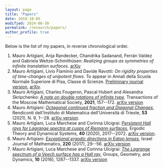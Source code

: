 ```yaml
---
layout: page
title: "Papers"
date: 2018-10-05
modified: 2024-08-30
permalink: /research/papers/
author_profile: true
---
```


Below is the list of my papers, in reverse chronological order.

1. Mauro Artigiani, Anja Randecker, Chandrika Sadanand, Ferrán Valdez and Gabriela Weitze-Schmithüsen: _Realizing groups as symmetries of infinite translation surfaces_. [arXiv](https://arxiv.org/abs/2311.00158)
1. Mauro Artigiani, Livio Flaminio and Davide Ravotti: _On rigidity properties of time-changes of unipotent flows_. To appear in Annali della Scuola Normale Superiore di Pisa, Classe di Scienze. [Preliminary journal version](https://journals.sns.it/index.php/annaliscienze/article/view/6481/1879), [arXiv](https://arxiv.org/abs/2209.01253).
1. Mauro Artigiani, Charles Fougeron, Pascal Hubert and Alexandra Skripchenko: [*A note on double rotations of infinite type*](https://doi.org/10.1090/mosc/311). Transactions of the Moscow Mathematical Society, **2021**, 157--172. [arXiv version](https://arxiv.org/abs/2102.11803)
1. Mauro Artigiani: [*Octagonal continued fraction and Diagonal Changes*](https://rendiconti.dmi.units.it/volumi/fa/009.pdf), Rendiconti dell'Instituto di Matematica dell'Università di Trieste, **53** (2021), N. 9, 1--28. [arXiv version](https://arxiv.org/abs/2010.04670).
1. Mauro Artigiani, Luca Marchese and Corinna Ulcigrai: [*Persistent Hall rays for Lagrange spectra at cusps of Riemann surfaces*](https://doi.org/10.1017/etds.2018.143), Ergodic Theory and Dynamical Systems, **40** (2020), 2017--2072. [arXiv version](https://arxiv.org/abs/1710.02042).
1. Mauro Artigiani: [*Exceptional ergodic directions in Eaton lenses*](https://doi.org/10.1007/s11856-017-1509-8), Israel Journal of Mathematics, **220** (2017), 29--56. [arXiv version](https://arxiv.org/abs/1503.02191)
1. Mauro Artigiani, Luca Marchese and Corinna Ulcigrai: [*The Lagrange spectrum of a Veech surface has a Hall ray*](https://doi.org/10.4171/GGD/384), Groups, Geometry, and Dynamics, **10** (2016), 1287--1337. [arXiv version](https://arxiv.org/abs/1409.7023)
